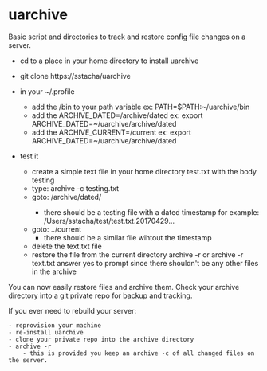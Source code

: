 # uarchive
Basic script and directories to track and restore config file changes on a server.

- cd to a place in your home directory to install uarchive
- git clone https://sstacha/uarchive
- in your ~/.profile
    - add the <clone dir>/bin to your path variable
        ex: PATH=$PATH:~/uarchive/bin
    - add the ARCHIVE_DATED=<clone dir>/archive/dated
        ex: export ARCHIVE_DATED=~/uarchive/archive/dated
    - add the ARCHIVE_CURRENT=<clone dir>/current
        ex: export ARCHIVE_DATED=~/uarchive/archive/dated
        
- test it
    - create a simple text file in your home directory test.txt with the body testing
    - type: archive -c testing.txt
    - goto: <clone dir>/archive/dated/
        - there should be a testing file with a dated timestamp
        for example: /Users/sstacha/test/test.txt.20170429...
    - goto: ../current
        - there should be a similar file wihtout the timestamp
    - delete the text.txt file
    - restore the file from the current directory
        archive -r 
        or archive -r text.txt
        answer yes to prompt since there shouldn't be any other files in the archive
        
You can now easily restore files and archive them.  Check your archive directory into a git private repo for backup and tracking.

If you ever need to rebuild your server:

    - reprovision your machine
    - re-install uarchive
    - clone your private repo into the archive directory
    - archive -r
        - this is provided you keep an archive -c of all changed files on the server.
